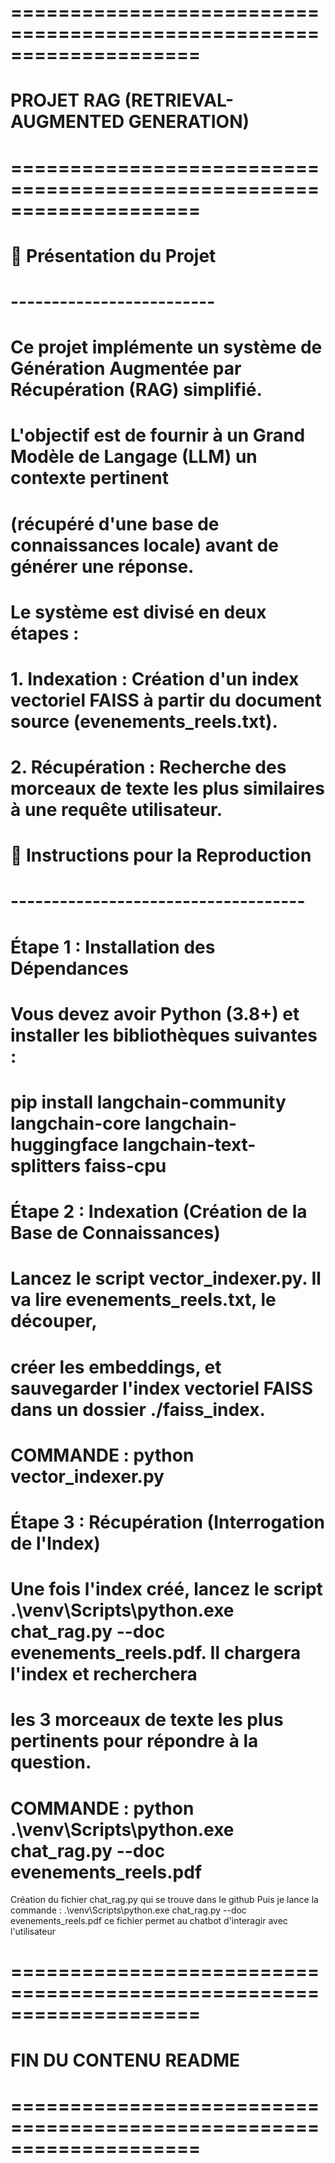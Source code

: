 # ====================================================================
#              PROJET RAG (RETRIEVAL-AUGMENTED GENERATION)
# ====================================================================

# 🌟 Présentation du Projet
# -------------------------
# Ce projet implémente un système de Génération Augmentée par Récupération (RAG) simplifié.
# L'objectif est de fournir à un Grand Modèle de Langage (LLM) un contexte pertinent 
# (récupéré d'une base de connaissances locale) avant de générer une réponse.

# Le système est divisé en deux étapes :
# 1. Indexation : Création d'un index vectoriel FAISS à partir du document source (evenements_reels.txt).
# 2. Récupération : Recherche des morceaux de texte les plus similaires à une requête utilisateur.

# 🔧 Instructions pour la Reproduction
# ------------------------------------

# Étape 1 : Installation des Dépendances
# Vous devez avoir Python (3.8+) et installer les bibliothèques suivantes :
# pip install langchain-community langchain-core langchain-huggingface langchain-text-splitters faiss-cpu

# Étape 2 : Indexation (Création de la Base de Connaissances)
# Lancez le script vector_indexer.py. Il va lire evenements_reels.txt, le découper,
# créer les embeddings, et sauvegarder l'index vectoriel FAISS dans un dossier ./faiss_index.
# COMMANDE : python vector_indexer.py

# Étape 3 : Récupération (Interrogation de l'Index)
# Une fois l'index créé, lancez le script .\venv\Scripts\python.exe chat_rag.py --doc evenements_reels.pdf. Il chargera l'index et recherchera
# les 3 morceaux de texte les plus pertinents pour répondre à la question.
# COMMANDE : python .\venv\Scripts\python.exe chat_rag.py --doc evenements_reels.pdf



Création du fichier chat_rag.py  qui se trouve dans le github 
Puis je lance la commande : .\venv\Scripts\python.exe chat_rag.py --doc evenements_reels.pdf
ce fichier permet au chatbot d'interagir avec l'utilisateur 


# ====================================================================
#              FIN DU CONTENU README
# ====================================================================
